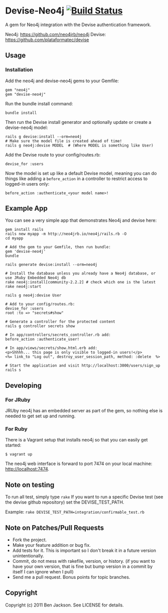 # Devise-Neo4j [![Build Status](https://secure.travis-ci.org/neo4jrb/devise-neo4j.png?branch=master)](http://travis-ci.org/neo4jrb/devise-neo4j)

A gem for Neo4j integration with the Devise authentication framework.

Neo4j: https://github.com/neo4jrb/neo4j Devise:
https://github.com/plataformatec/devise

## Usage

### Installation

Add the neo4j and devise-neo4j gems to your Gemfile:

    gem "neo4j"
    gem "devise-neo4j"

Run the bundle install command:

    bundle install

Then run the Devise install generator and optionally update or create a
devise-neo4j model:

    rails g devise:install --orm=neo4j
    # Make sure the model file is created ahead of time!
    rails g neo4j:devise MODEL  # (Where MODEL is something like User)
    
Add the Devise route to your config/routes.rb:

    devise_for :users

Now the model is set up like a default Devise model, meaning you can do things
like adding a `before_action` in a controller to restrict access to logged-in
users only:

    before_action :authenticate_<your model name>!

## Example App

You can see a very simple app that demonstrates Neo4j and devise here:

    gem install rails
    rails new myapp -m http://neo4jrb.io/neo4j/rails.rb -O
    cd myapp
    
    # Add the gem to your Gemfile, then run bundle:
    gem 'devise-neo4j'
    bundle
    
    rails generate devise:install --orm=neo4j

    # Install the database unless you already have a Neo4j database, or use JRuby Embedded Neo4j db
    rake neo4j:install[community-2.2.2] # check which one is the latest
    rake neo4j:start

    rails g neo4j:devise User
    
    # Add to your config/routes.rb:
    devise_for :users
    root :to => "secrets#show"

    # Generate a controller for the protected content
    rails g controller secrets show

    # In app/controllers/secrets_controller.rb add:
    before_action :authenticate_user!

    # In app/views/secrets/show.html.erb add:
    <p>Shhhh... this page is only visible to logged-in users!</p>
    <%= link_to "Log out", destroy_user_session_path, method: :delete  %>

    # Start the application and visit http://localhost:3000/users/sign_up
    rails s

## Developing

### For JRuby

JRUby neo4j has an embedded server as part of the gem, so nothing else is
needed to get set up and running.

### For Ruby

There is a Vagrant setup that installs neo4j so that you can easily get
started:

    $ vagrant up

The neo4j web interface is forward to port 7474 on your local machine:
[http://localhost:7474](http://localhost:7474).

## Note on testing

To run all test, simply type `rake` If you want to run a specific Devise test
(see the devise github repository) set the DEVISE_TEST_PATH.

Example: ``` rake DEVISE_TEST_PATH=integration/confirmable_test.rb ```

## Note on Patches/Pull Requests

*   Fork the project.
*   Make your feature addition or bug fix.
*   Add tests for it. This is important so I don't break it in a future
    version unintentionally.
*   Commit, do not mess with rakefile, version, or history. (if you want to
    have your own version, that is fine but bump version in a commit by itself
    I can ignore when I pull)
*   Send me a pull request. Bonus points for topic branches.


## Copyright

Copyright (c) 2011 Ben Jackson. See LICENSE for details.
